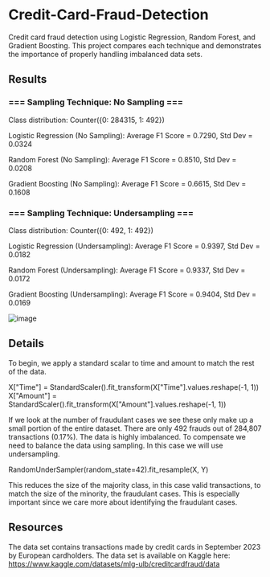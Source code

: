 # Credit-Card-Fraud-Detection
Credit card fraud detection using Logistic Regression, Random Forest, and Gradient Boosting. This project compares each technique and demonstrates the importance of properly handling imbalanced data sets.

## Results
### === Sampling Technique: No Sampling ===

Class distribution: Counter({0: 284315, 1: 492})

Logistic Regression (No Sampling): Average F1 Score = 0.7290, Std Dev = 0.0324

Random Forest (No Sampling): Average F1 Score = 0.8510, Std Dev = 0.0208

Gradient Boosting (No Sampling): Average F1 Score = 0.6615, Std Dev = 0.1608

### === Sampling Technique: Undersampling ===

Class distribution: Counter({0: 492, 1: 492})

Logistic Regression (Undersampling): Average F1 Score = 0.9397, Std Dev = 0.0182

Random Forest (Undersampling): Average F1 Score = 0.9337, Std Dev = 0.0172

Gradient Boosting (Undersampling): Average F1 Score = 0.9404, Std Dev = 0.0169

![image](https://github.com/user-attachments/assets/542f0851-d094-4ada-9dd6-7ce39d4cd24a)

## Details
To begin, we apply a standard scalar to time and amount to match the rest of the data.

X["Time"] = StandardScaler().fit_transform(X["Time"].values.reshape(-1, 1))
X["Amount"] = StandardScaler().fit_transform(X["Amount"].values.reshape(-1, 1))

If we look at the number of fraudulant cases we see these only make up a small portion of the entire dataset. There are only 492 frauds out of 284,807 transactions (0.17%). The data is highly imbalanced. To compensate we need to balance the data using sampling. In this case we will use undersampling.

RandomUnderSampler(random_state=42).fit_resample(X, Y)

This reduces the size of the majority class, in this case valid transactions, to match the size of the minority, the fraudulant cases. This is especially important since we care more about identifying the fraudulant cases.

## Resources

The data set contains transactions made by credit cards in September 2023 by European cardholders. The data set is available on Kaggle here: https://www.kaggle.com/datasets/mlg-ulb/creditcardfraud/data
